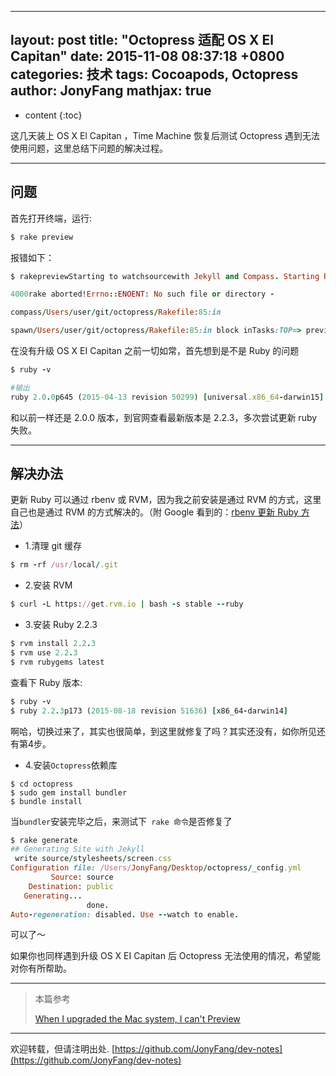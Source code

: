 
---
layout: post
title:  "Octopress 适配 OS X El Capitan"
date:   2015-11-08 08:37:18 +0800
categories: 技术
tags: Cocoapods, Octopress
author: JonyFang
mathjax: true
---

* content
{:toc}

这几天装上 OS X El Capitan ，Time Machine 恢复后测试 Octopress 遇到无法使用问题，这里总结下问题的解决过程。





----
## 问题

首先打开终端，运行:

```ruby
$ rake preview
```

报错如下：

```ruby
$ rakepreviewStarting to watchsourcewith Jekyll and Compass. Starting Rack on port

4000rake aborted!Errno::ENOENT: No such file or directory -

compass/Users/user/git/octopress/Rakefile:85:in

spawn/Users/user/git/octopress/Rakefile:85:in block inTasks:TOP=> preview
```

在没有升级 OS X EI Capitan 之前一切如常，首先想到是不是 Ruby 的问题

```ruby
$ ruby -v

#输出
ruby 2.0.0p645 (2015-04-13 revision 50299) [universal.x86_64-darwin15]
```

和以前一样还是 2.0.0 版本，到官网查看最新版本是 2.2.3，多次尝试更新 ruby 失败。


---- 
## 解决办法

更新 Ruby 可以通过 rbenv 或 RVM，因为我之前安装是通过 RVM 的方式，这里自己也是通过 RVM 的方式解决的。（附 Google 看到的：[rbenv 更新 Ruby 方法](https://gorails.com/setup/osx/10.11-el-capitan)）

- 1.清理 git 缓存

```ruby
$ rm -rf /usr/local/.git
```

- 2.安装 RVM

```ruby
$ curl -L https://get.rvm.io | bash -s stable --ruby
```

- 3.安装 Ruby 2.2.3

```ruby
$ rvm install 2.2.3
$ rvm use 2.2.3
$ rvm rubygems latest
```

查看下 Ruby 版本:

```ruby
$ ruby -v
$ ruby 2.2.3p173 (2015-08-18 revision 51636) [x86_64-darwin14]
```

啊哈，切换过来了，其实也很简单，到这里就修复了吗？其实还没有，如你所见还有第4步。

- 4.安装` Octopress `依赖库

```
$ cd octopress
$ sudo gem install bundler
$ bundle install
```

当` bundler `安装完毕之后，来测试下` rake 命令`是否修复了

```ruby
$ rake generate
## Generating Site with Jekyll
 write source/stylesheets/screen.css
Configuration file: /Users/JonyFang/Desktop/octopress/_config.yml
         Source: source
    Destination: public
   Generating... 
                 done.
Auto-regeneration: disabled. Use --watch to enable.
```

可以了～

如果你也同样遇到升级 OS X EI Capitan 后 Octopress 无法使用的情况，希望能对你有所帮助。


----
> 本篇参考
>
> [When I upgraded the Mac system, I can't Preview](https://github.com/imathis/octopress/issues/1749)


----

欢迎转载，但请注明出处. [https://github.com/JonyFang/dev-notes](https://github.com/JonyFang/dev-notes)

